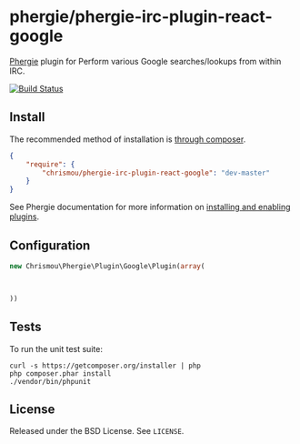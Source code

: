 # phergie/phergie-irc-plugin-react-google

[Phergie](http://github.com/phergie/phergie-irc-bot-react/) plugin for Perform various Google searches/lookups from within IRC.

[![Build Status](https://travis-ci.org/chrismou/phergie-irc-plugin-react-google.svg)](https://travis-ci.org/chrismou/phergie-irc-plugin-react-google)
## Install

The recommended method of installation is [through composer](http://getcomposer.org).

```JSON
{
    "require": {
        "chrismou/phergie-irc-plugin-react-google": "dev-master"
    }
}
```

See Phergie documentation for more information on
[installing and enabling plugins](https://github.com/phergie/phergie-irc-bot-react/wiki/Usage#plugins).

## Configuration

```php
new Chrismou\Phergie\Plugin\Google\Plugin(array(



))
```

## Tests

To run the unit test suite:

```
curl -s https://getcomposer.org/installer | php
php composer.phar install
./vendor/bin/phpunit
```

## License

Released under the BSD License. See `LICENSE`.
